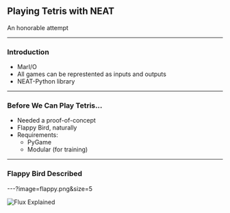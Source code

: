 
## Playing Tetris with NEAT 
An honorable attempt

---

### Introduction

- MarI/O
- All games can be represtented as inputs and outputs
- NEAT-Python library

---

### Before We Can Play Tetris...
- Needed a proof-of-concept
- Flappy Bird, naturally
- Requirements:
	- PyGame
	- Modular (for training)

---
 
### Flappy Bird Described 

---?image=flappy.png&size=5




![Flux Explained](https://facebook.github.io/flux/img/flux-simple-f8-diagram-explained-1300w.png)